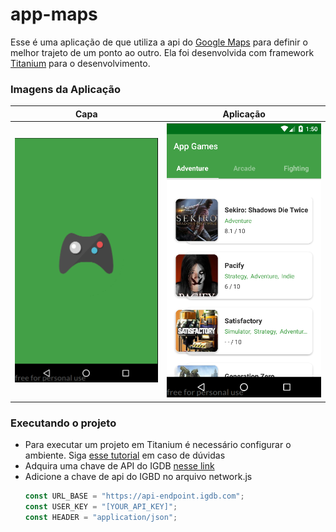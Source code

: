# app-maps #

Esse é uma aplicação de que utiliza a api do [Google Maps](https://developers.google.com/maps/documentation/?hl=pt-br) para definir o melhor trajeto de um ponto ao outro. Ela foi desenvolvida com framework [Titanium](https://www.appcelerator.com/mobile-app-development-products/) para o desenvolvimento.

### Imagens da Aplicação ###



Capa   | Aplicação
--------- | ------
![Capa](https://raw.githubusercontent.com/thiagosalome/app-games/master/images-readme/cover.png)| ![Aplicação](https://raw.githubusercontent.com/thiagosalome/app-games/master/images-readme/application.png)

### Executando o projeto ###

* Para executar um projeto em Titanium é necessário configurar o ambiente. Siga [esse tutorial](https://docs.axway.com/bundle/Titanium_SDK_allOS_en/page/titanium_sdk_getting_started.html) em caso de dúvidas
* Adquira uma chave de API do IGDB [nesse link](https://www.igdb.com/api)
* Adicione a chave de api do IGBD no arquivo network.js
  ```javascript
  const URL_BASE = "https://api-endpoint.igdb.com";
  const USER_KEY = "[YOUR_API_KEY]";
  const HEADER = "application/json";